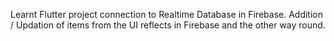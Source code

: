 Learnt Flutter project connection to Realtime Database in Firebase.
Addition / Updation of items from the UI reflects in Firebase and the other way round.
